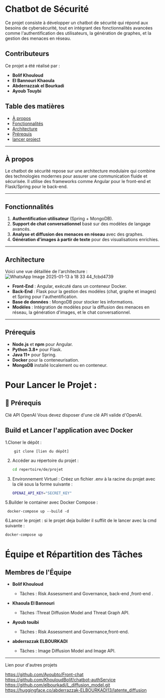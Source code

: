 # Chatbot de Sécurité

Ce projet consiste à développer un chatbot de sécurité qui répond aux besoins de cybersécurité, tout en intégrant des fonctionnalités avancées comme l'authentification des utilisateurs, la génération de graphes, et la gestion des menaces en réseau.
 ## Contributeurs

Ce projet a été réalisé par :
- **Bolif Khouloud**
- **El Bannouri Khaoula**
- **Abderrazzak el Bourkadi**
- **Ayoub Touybi**
  


## Table des matières
- [À propos](#à-propos)
- [Fonctionnalités](#fonctionnalités)
- [Architecture](#architecture)
- [Prérequis](#prérequis)
- [lancer project](#lancer_projet)


---

## À propos

Le chatbot de sécurité repose sur une architecture modulaire qui combine des technologies modernes pour assurer une communication fluide et sécurisée. Il utilise des frameworks comme Angular pour le front-end et Flask/Spring pour le back-end.

---

## Fonctionnalités

1. **Authentification utilisateur** (Spring + MongoDB).
2. **Support de chat conversationnel** basé sur des modèles de langage avancés.
3. **Analyse et diffusion des menaces en réseau** avec des graphes.
4. **Génération d'images à partir de texte** pour des visualisations enrichies.

---

## Architecture

Voici une vue détaillée de l'architecture :
![WhatsApp Image 2025-01-13 à 18 33 44_fcbd4739](https://github.com/user-attachments/assets/a70df869-fe95-46b1-bff4-84875064d501)


- **Front-End** : Angular, exécuté dans un conteneur Docker.
- **Back-End** : Flask pour la gestion des modèles (chat, graphe et images) et Spring pour l'authentification.
- **Base de données** : MongoDB pour stocker les informations.
- **Modèles** : Intégration de modèles pour la diffusion des menaces en réseau, la génération d'images, et le chat conversationnel.

---
## Prérequis

- **Node.js** et **npm** pour Angular.
- **Python 3.8+** pour Flask.
- **Java 11+** pour Spring.
- **Docker** pour la conteneurisation.
- **MongoDB** installé localement ou en conteneur.



# Pour Lancer le Projet :

## 📌 Prérequis
Clé API OpenAI
Vous devez disposer d'une clé API valide d'OpenAI.

## Build et Lancer l'application avec Docker

  1.Cloner le dépôt :

    
        git clone [lien du dépôt]

  2. Accéder au répertoire du projet :
       ```bash
       cd repertoire/de/projet
       
  4. Environnement Virtuel :
     Créez un fichier .env à la racine du projet avec la clé sous la forme suivante :
       ```bash
       OPENAI_API_KEY="SECRET_KEY"

  5.Builder le container avec Docker Compose :

   
     docker-compose up --build -d

  6.Lancer le projet :
  si le projet deja builder il suffiit de le lancer avec la cmd suivante :
  
    
    docker-compose up 

    
# Équipe et Répartition des Tâches
## Membres de l'Équipe

- **Bolif Khouloud**  
  - Tâches : Risk Assessment and Governance, back-end  ,front-end .


- **Khaoula El Bannouri**  
  - Tâches :Threat Diffusion Model and Threat Graph API.  


- **Ayoub touibi**  
    
  - Tâches : Risk Assessment and Governance,front-end.  

- **abderrazzak ELBOURKADI**  
   
  - Tâches : Image Diffusion Model and Image API.  

 

---

Lien pour d'autres projets

https://github.com/Ayoubto/Front-chat
https://github.com/KhouloudBolif/chatbot-authService
https://github.com/elbourkadi/L_diffusion_model.git
https://huggingface.co/abderrazzak-ELBOURKADI13/latente_diffusion
  
    
     





